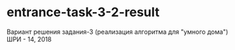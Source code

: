 # entrance-task-3-2-result
Вариант решения задания-3 (реализация алгоритма для "умного дома") ШРИ - 14, 2018
